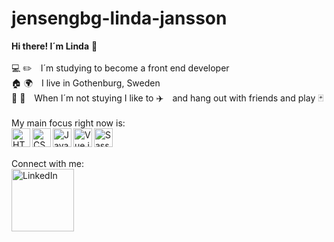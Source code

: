 # jensengbg-linda-jansson
**Hi there! I´m Linda** :wave: <br><br>
:computer: :pencil2: I´m studying to become a front end developer<br>
:house: :earth_africa: I live in Gothenburg, Sweden<br>
:two_men_holding_hands:  :couple: When I´m not stuying I like to :airplane: and hang out with friends and play :black_joker: <br><br>
My main focus right now is:<br>
<img align="left" alt="HTML5" height="30px" src="https://img.shields.io/badge/HTML5-E34F26?style=for-the-badge&logo=html5&logoColor=white" />
<img align="left" alt="CSS3" height="30px" src="https://img.shields.io/badge/CSS3-1572B6?style=for-the-badge&logo=css3&logoColor=white" />
<img align="left" alt="JavaScript" height="30px" src="https://img.shields.io/badge/JavaScript-F7DF1E?style=for-the-badge&logo=javascript&logoColor=black" />
<img align="left" alt="Vue.js" height="30px" src="https://img.shields.io/badge/Vue.js-35495E?style=for-the-badge&logo=vuedotjs&logoColor=4FC08D" />
<img align="left" alt="Sass" height="30px" src="https://img.shields.io/badge/Sass-CC6699?style=for-the-badge&logo=sass&logoColor=white" />

<br><br>
Connect with me:<br><a href="https://www.linkedin.com/in/linda-jansson/" target="_blank"><img alt="LinkedIn" width="100px" src="https://img.shields.io/badge/LinkedIn-0077B5?style=for-the-badge&logo=linkedin&logoColor=white" /></a>
